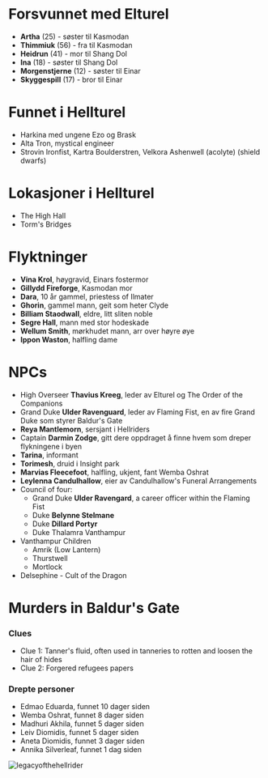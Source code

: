 
# Forsvunnet med Elturel
- **Artha** (25) - søster til Kasmodan
- **Thimmiuk** (56) - fra til Kasmodan 
- **Heidrun** (41) - mor til Shang Dol
- **Ina** (18) - søster til Shang Dol
- **Morgenstjerne** (12) - søster til Einar
- **Skyggespill** (17) - bror til Einar

# Funnet i Hellturel
- Harkina med ungene Ezo og Brask
- Alta Tron, mystical engineer
- Strovin Ironfist, Kartra Boulderstren, Velkora Ashenwell (acolyte) (shield dwarfs)

# Lokasjoner i Hellturel
- The High Hall
- Torm's Bridges








# Flyktninger

- **Vina Krol**, høygravid, Einars fostermor
- **Gillydd Fireforge**, Kasmodan mor
- **Dara**, 10 år gammel, priestess of Ilmater
- **Ghorin**, gammel mann, geit som heter Clyde
- **Billiam Staodwall**, eldre, litt sliten noble
- **Segre Hall**, mann med stor hodeskade
- **Wellum Smith**, mørkhudet mann, arr over høyre øye
- **Ippon Waston**, halfling dame

# NPCs

- High Overseer **Thavius Kreeg**, leder av Elturel og The Order of the Companions
- Grand Duke **Ulder Ravenguard**, leder av Flaming Fist, en av fire Grand Duke som styrer Baldur's Gate
- **Reya Mantlemorn**, sersjant i Hellriders
- Captain **Darmin Zodge**, gitt dere oppdraget å finne hvem som dreper flykningene i byen
- **Tarina**, informant
- **Torimesh**, druid i Insight park
- **Marvias Fleecefoot**, halfling, ukjent, fant Wemba Oshrat
- **Leylenna Candulhallow**, eier av Candulhallow's Funeral Arrangements
- Council of four:
  -  Grand Duke **Ulder Ravengard**, a career officer within the Flaming Fist
  -  Duke **Belynne Stelmane** 
  -  Duke **Dillard Portyr**
  -  Duke Thalamra Vanthampur
- Vanthampur Children
  - Amrik (Low Lantern)
  - Thurstwell
  - Mortlock
- Delsephine - Cult of the Dragon 



# Murders in Baldur's Gate

### Clues
- Clue 1: Tanner's fluid, often used in tanneries to rotten and loosen the hair of hides
- Clue 2: Forgered refugees papers

### Drepte personer
- Edmao Eduarda, funnet 10 dager siden
- Wemba Oshrat, funnet 8 dager siden
- Madhuri Akhila, funnet 5 dager siden
- Leiv Diomidis, funnet 5 dager siden
- Aneta Diomidis, funnet 3 dager siden
- Annika Silverleaf, funnet 1 dag siden


<img src="/images/baldursgate.jpg" alt="legacyofthehellrider" title="legacy of the hellrider"  >

